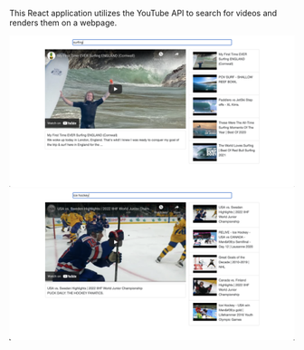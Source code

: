 This React application utilizes the YouTube API to search for videos and renders them on a webpage.

![App Screenshot](media/app_image.png)
![App Screenshot2](media/app_image2.png)